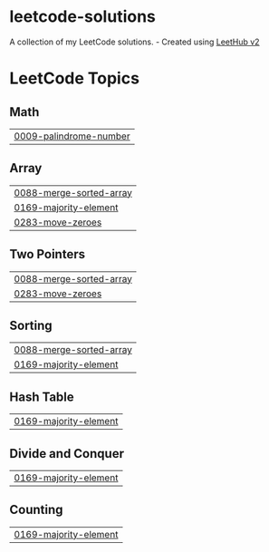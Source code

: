# leetcode-solutions
A collection of my LeetCode solutions. - Created using [LeetHub v2](https://github.com/arunbhardwaj/LeetHub-2.0)

<!---LeetCode Topics Start-->
# LeetCode Topics
## Math
|  |
| ------- |
| [0009-palindrome-number](https://github.com/emmanuelotoo/leetcode-solutions/tree/master/0009-palindrome-number) |
## Array
|  |
| ------- |
| [0088-merge-sorted-array](https://github.com/emmanuelotoo/leetcode-solutions/tree/master/0088-merge-sorted-array) |
| [0169-majority-element](https://github.com/emmanuelotoo/leetcode-solutions/tree/master/0169-majority-element) |
| [0283-move-zeroes](https://github.com/emmanuelotoo/leetcode-solutions/tree/master/0283-move-zeroes) |
## Two Pointers
|  |
| ------- |
| [0088-merge-sorted-array](https://github.com/emmanuelotoo/leetcode-solutions/tree/master/0088-merge-sorted-array) |
| [0283-move-zeroes](https://github.com/emmanuelotoo/leetcode-solutions/tree/master/0283-move-zeroes) |
## Sorting
|  |
| ------- |
| [0088-merge-sorted-array](https://github.com/emmanuelotoo/leetcode-solutions/tree/master/0088-merge-sorted-array) |
| [0169-majority-element](https://github.com/emmanuelotoo/leetcode-solutions/tree/master/0169-majority-element) |
## Hash Table
|  |
| ------- |
| [0169-majority-element](https://github.com/emmanuelotoo/leetcode-solutions/tree/master/0169-majority-element) |
## Divide and Conquer
|  |
| ------- |
| [0169-majority-element](https://github.com/emmanuelotoo/leetcode-solutions/tree/master/0169-majority-element) |
## Counting
|  |
| ------- |
| [0169-majority-element](https://github.com/emmanuelotoo/leetcode-solutions/tree/master/0169-majority-element) |
<!---LeetCode Topics End-->
